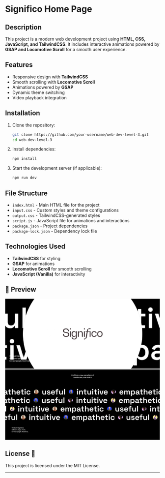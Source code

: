 # Significo Home Page 

## Description  
This project is a modern web development project using **HTML, CSS, JavaScript, and TailwindCSS**. It includes interactive animations powered by **GSAP and Locomotive Scroll** for a smooth user experience.  

## Features  
- Responsive design with **TailwindCSS**  
- Smooth scrolling with **Locomotive Scroll**  
- Animations powered by **GSAP**  
- Dynamic theme switching  
- Video playback integration  

## Installation  

1. Clone the repository:  
   ```bash
   git clone https://github.com/your-username/web-dev-level-3.git
   cd web-dev-level-3
   ```
2. Install dependencies:  
   ```bash
   npm install
   ```
3. Start the development server (if applicable):  
   ```bash
   npm run dev
   ```

## File Structure  
- `index.html` - Main HTML file for the project  
- `input.css` - Custom styles and theme configurations  
- `output.css` - TailwindCSS-generated styles  
- `script.js` - JavaScript file for animations and interactions  
- `package.json` - Project dependencies  
- `package-lock.json` - Dependency lock file  

## Technologies Used  
- **TailwindCSS** for styling  
- **GSAP** for animations  
- **Locomotive Scroll** for smooth scrolling  
- **JavaScript (Vanilla)** for interactivity  

## 📸 Preview  

![Weather App](https://github.com/AbhishekIssei/Web-Development-Projects/blob/4e8e8030842ad39c3deeaa2dc50c9bbcda20c593/Significo-Website%20Project/significo.png)
![Weather App](https://github.com/AbhishekIssei/Web-Development-Projects/blob/d83cb611cc3acb6db97b6e7a809e81a80f0a3b55/Significo-Website%20Project/significo1.png)

## License 📜  

This project is licensed under the MIT License.  

---

